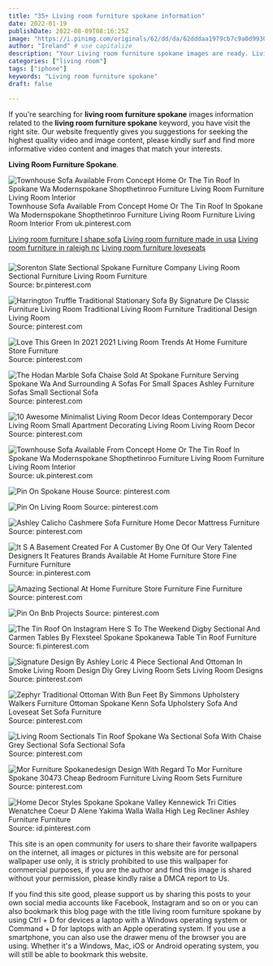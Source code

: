 ```yaml
---
title: "35+ Living room furniture spokane information"
date: 2022-01-19
publishDate: 2022-08-09T08:16:25Z
image: "https://i.pinimg.com/originals/62/dd/da/62dddaa1979cb7c9a0d9930315b010ee.jpg"
author: "Ireland" # use capitalize
description: "Your Living room furniture spokane images are ready. Living room furniture spokane are a topic that is being searched for and liked by netizens now. You can Download the Living room furniture spokane files here. Find and Download all free vectors."
categories: ["living room"]
tags: ["iphone"]
keywords: "Living room furniture spokane"
draft: false

---
```


If you're searching for **living room furniture spokane** images information related to the **living room furniture spokane** keyword, you have visit the right  site.  Our website frequently  gives you  suggestions  for seeking  the highest  quality video and image  content, please kindly surf and find more informative video content and images  that match your interests.

**Living Room Furniture Spokane**. 

![Townhouse Sofa Available From Concept Home Or The Tin Roof In Spokane Wa Modernspokane Shopthetinroo Furniture Living Room Furniture Living Room Interior](https://i.pinimg.com/originals/78/af/55/78af55907d26abcf8fcbc76abc39029a.jpg "Townhouse Sofa Available From Concept Home Or The Tin Roof In Spokane Wa Modernspokane Shopthetinroo Furniture Living Room Furniture Living Room Interior")
Townhouse Sofa Available From Concept Home Or The Tin Roof In Spokane Wa Modernspokane Shopthetinroo Furniture Living Room Furniture Living Room Interior From uk.pinterest.com

[Living room furniture l shape sofa](/living-room-furniture-l-shape-sofa/)
[Living room furniture made in usa](/living-room-furniture-made-in-usa/)
[Living room furniture in raleigh nc](/living-room-furniture-in-raleigh-nc/)
[Living room furniture loveseats](/living-room-furniture-loveseats/)



### 

 


![Sorenton Slate Sectional Spokane Furniture Company Living Room Sectional Furniture Living Room Furniture](https://i.pinimg.com/564x/1c/74/4d/1c744d900fd103a96f38efb8f033b25e.jpg "Sorenton Slate Sectional Spokane Furniture Company Living Room Sectional Furniture Living Room Furniture")
Source: br.pinterest.com

 

![Harrington Truffle Traditional Stationary Sofa By Signature De Classic Furniture Living Room Traditional Living Room Furniture Traditional Design Living Room](https://i.pinimg.com/originals/8c/c6/7f/8cc67f5313a4284284f6bbcf2c622081.jpg "Harrington Truffle Traditional Stationary Sofa By Signature De Classic Furniture Living Room Traditional Living Room Furniture Traditional Design Living Room")
Source: pinterest.com

 

![Love This Green In 2021 2021 Living Room Trends At Home Furniture Store Furniture](https://i.pinimg.com/originals/57/04/0d/57040d1461858cd214a6fcb3ee2b072c.jpg "Love This Green In 2021 2021 Living Room Trends At Home Furniture Store Furniture")
Source: pinterest.com

 

![The Hodan Marble Sofa Chaise Sold At Spokane Furniture Serving Spokane Wa And Surrounding A Sofas For Small Spaces Ashley Furniture Sofas Small Sectional Sofa](https://i.pinimg.com/originals/04/cd/f6/04cdf61751024bc9f74dc6f55de4da49.jpg "The Hodan Marble Sofa Chaise Sold At Spokane Furniture Serving Spokane Wa And Surrounding A Sofas For Small Spaces Ashley Furniture Sofas Small Sectional Sofa")
Source: pinterest.com

 

![10 Awesome Minimalist Living Room Decor Ideas Contemporary Decor Living Room Small Apartment Decorating Living Room Living Room Decor](https://i.pinimg.com/originals/ee/c3/d7/eec3d7d43c384a3ce5359a0abb3ae502.jpg "10 Awesome Minimalist Living Room Decor Ideas Contemporary Decor Living Room Small Apartment Decorating Living Room Living Room Decor")
Source: pinterest.com

 

![Townhouse Sofa Available From Concept Home Or The Tin Roof In Spokane Wa Modernspokane Shopthetinroo Furniture Living Room Furniture Living Room Interior](https://i.pinimg.com/originals/78/af/55/78af55907d26abcf8fcbc76abc39029a.jpg "Townhouse Sofa Available From Concept Home Or The Tin Roof In Spokane Wa Modernspokane Shopthetinroo Furniture Living Room Furniture Living Room Interior")
Source: uk.pinterest.com

 

![Pin On Spokane House](https://i.pinimg.com/originals/cb/3d/47/cb3d47a0e0a053321fc96f2da7766992.jpg "Pin On Spokane House")
Source: pinterest.com

 

![Pin On Living Room](https://i.pinimg.com/originals/5c/71/6f/5c716fd517752aa6ca6ab028a332c3e5.jpg "Pin On Living Room")
Source: pinterest.com

 

![Ashley Calicho Cashmere Sofa Furniture Home Decor Mattress Furniture](https://i.pinimg.com/originals/ca/3e/0f/ca3e0fa5be3c7d8821b9dfc718b31192.jpg "Ashley Calicho Cashmere Sofa Furniture Home Decor Mattress Furniture")
Source: pinterest.com

 

![It S A Basement Created For A Customer By One Of Our Very Talented Designers It Features Brands Available At Home Furniture Store Fine Furniture Furniture](https://i.pinimg.com/originals/e1/88/8b/e1888bf679e4ae3d90c2e29e3a3ae714.jpg "It S A Basement Created For A Customer By One Of Our Very Talented Designers It Features Brands Available At Home Furniture Store Fine Furniture Furniture")
Source: in.pinterest.com

 

![Amazing Sectional At Home Furniture Store Furniture Fine Furniture](https://i.pinimg.com/originals/6a/af/55/6aaf553e02b47cb5bc3866ff54847f91.jpg "Amazing Sectional At Home Furniture Store Furniture Fine Furniture")
Source: pinterest.com

 

![Pin On Bnb Projects](https://i.pinimg.com/originals/f5/35/fb/f535fb1ffc418d9cd6630a2b1a794c85.png "Pin On Bnb Projects")
Source: pinterest.com

 

![The Tin Roof On Instagram Here S To The Weekend Digby Sectional And Carmen Tables By Flexsteel Spokane Spokanewa Table Tin Roof Furniture](https://i.pinimg.com/originals/35/c1/4d/35c14d82bef9a7dc3ec5986cc574b93a.jpg "The Tin Roof On Instagram Here S To The Weekend Digby Sectional And Carmen Tables By Flexsteel Spokane Spokanewa Table Tin Roof Furniture")
Source: fi.pinterest.com

 

![Signature Design By Ashley Loric 4 Piece Sectional And Ottoman In Smoke Living Room Design Diy Grey Living Room Sets Living Room Designs](https://i.pinimg.com/474x/87/8c/89/878c8953655029613108c2ec59da2342.jpg "Signature Design By Ashley Loric 4 Piece Sectional And Ottoman In Smoke Living Room Design Diy Grey Living Room Sets Living Room Designs")
Source: pinterest.com

 

![Zephyr Traditional Ottoman With Bun Feet By Simmons Upholstery Walkers Furniture Ottoman Spokane Kenn Sofa Upholstery Sofa And Loveseat Set Sofa Furniture](https://i.pinimg.com/originals/4f/e8/37/4fe837704370d40e079c176d30072fb9.jpg "Zephyr Traditional Ottoman With Bun Feet By Simmons Upholstery Walkers Furniture Ottoman Spokane Kenn Sofa Upholstery Sofa And Loveseat Set Sofa Furniture")
Source: pinterest.com

 

![Living Room Sectionals Tin Roof Spokane Wa Sectional Sofa With Chaise Grey Sectional Sofa Sectional Sofa](https://i.pinimg.com/originals/8f/09/b7/8f09b722a6085e91960ce84371b594ad.jpg "Living Room Sectionals Tin Roof Spokane Wa Sectional Sofa With Chaise Grey Sectional Sofa Sectional Sofa")
Source: pinterest.com

 

![Mor Furniture Spokanedesign Design With Regard To Mor Furniture Spokane 30473 Cheap Bedroom Furniture Living Room Sets Furniture](https://i.pinimg.com/originals/05/56/08/055608885236621fab81eb0540536f93.jpg "Mor Furniture Spokanedesign Design With Regard To Mor Furniture Spokane 30473 Cheap Bedroom Furniture Living Room Sets Furniture")
Source: pinterest.com

 

![Home Decor Styles Spokane Spokane Valley Kennewick Tri Cities Wenatchee Coeur D Alene Yakima Walla Walla High Leg Recliner Ashley Furniture Furniture](https://i.pinimg.com/originals/62/dd/da/62dddaa1979cb7c9a0d9930315b010ee.jpg "Home Decor Styles Spokane Spokane Valley Kennewick Tri Cities Wenatchee Coeur D Alene Yakima Walla Walla High Leg Recliner Ashley Furniture Furniture")
Source: id.pinterest.com

 

This site is an open community for users to share their favorite wallpapers on the internet, all images or pictures in this website are for personal wallpaper use only, it is stricly prohibited to use this wallpaper for commercial purposes, if you are the author and find this image is shared without your permission, please kindly raise a DMCA report to Us.

If you find this site good, please support us by sharing this posts to your own social media accounts like Facebook, Instagram and so on or you can also bookmark this blog page with the title living room furniture spokane by using Ctrl + D for devices a laptop with a Windows operating system or Command + D for laptops with an Apple operating system. If you use a smartphone, you can also use the drawer menu of the browser you are using. Whether it's a Windows, Mac, iOS or Android operating system, you will still be able to bookmark this website.

